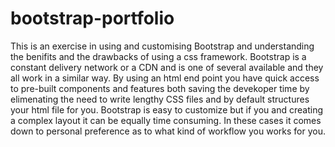 # bootstrap-portfolio

This is an exercise in using and customising Bootstrap and understanding the benifits and the drawbacks of using a css framework.
Bootstrap is a constant delivery network or a CDN and is one of several available and they all work in a similar way. By using an html end point you have quick access to pre-built components and features both saving the devekoper time by elimenating the need to write lengthy CSS files and by default structures your html file for you. 
Bootstrap is easy to customize but if you and creating a complex layout it can be equally time consuming. In these cases it comes down to personal preference as to what kind of workflow you works for you. 